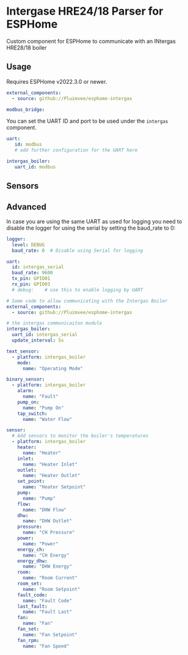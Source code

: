 Intergase HRE24/18 Parser for ESPHome
=========================

Custom component for ESPHome to communicate with an INtergas HRE28/18 boiler

Usage
-----

Requires ESPHome v2022.3.0 or newer.

```yaml
external_components:
  - source: github://Pluimvee/esphome-intergas

modbus_bridge:
```

You can set the UART ID and port to be used under the `intergas` component.

```yaml
uart:
   id: modbus
   # add further configuration for the UART here

intergas_boiler:
   uart_id: modbus
```

Sensors
-------

Advanced
--------
In case you are using the same UART as used for logging you need to disable the logger for using the serial by setting the baud_rate to 0:

```yaml
logger:
  level: DEBUG  
  baud_rate: 0  # Disable using Serial for logging

uart:
  id: intergas_serial
  baud_rate: 9600
  tx_pin: GPIO01
  rx_pin: GPIO03
  # debug:    # use this to enable logging by UART

# Some code to allow communicating with the Intergas Boiler
external_components:
  - source: github://Pluimvee/esphome-intergas

# the intergas communicaiton module
intergas_boiler:
  uart_id: intergas_serial
  update_interval: 5s

text_sensor:
  - platform: intergas_boiler
    mode:
      name: "Operating Mode"

binary_sensor:
  - platform: intergas_boiler
    alarm:
      name: "Fault"
    pump_on:
      name: "Pump On"
    tap_switch:
      name: "Water Flow"

sensor:
  # Add sensors to monitor the boiler's temperatures
  - platform: intergas_boiler
    heater:
      name: "Heater"
    inlet:
      name: "Heater Inlet"
    outlet:
      name: "Heater Outlet"
    set_point:
      name: "Heater Setpoint"
    pump:
      name: "Pump"
    flow:
      name: "DHW Flow"
    dhw:
      name: "DHW Outlet"
    pressure:
      name: "CH Pressure"
    power:
      name: "Power"
    energy_ch:
      name: "CH Energy"
    energy_dhw:
      name: "DHW Energy"
    room:
      name: "Room Current"
    room_set:
      name: "Room Setpoint"
    fault_code:
      name: "Fault Code"
    last_fault:
      name: "Fault Last"
    fan:
      name: "Fan"
    fan_set:
      name: "Fan Setpoint"
    fan_rpm:
      name: "Fan Speed"   
```


